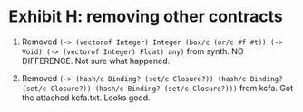 Exhibit H: removing other contracts
===================================

1. Removed `(-> (vectorof Integer) Integer (box/c (or/c #f #t)) (-> Void) (-> (vectorof Integer) Float) any)` from synth.
   NO DIFFERENCE.
   Not sure what happened.


2. Removed `(-> (hash/c Binding? (set/c Closure?)) (hash/c Binding? (set/c Closure?)) (hash/c Binding? (set/c Closure?)))` from kcfa.
   Got the attached kcfa.txt.
   Looks good.
